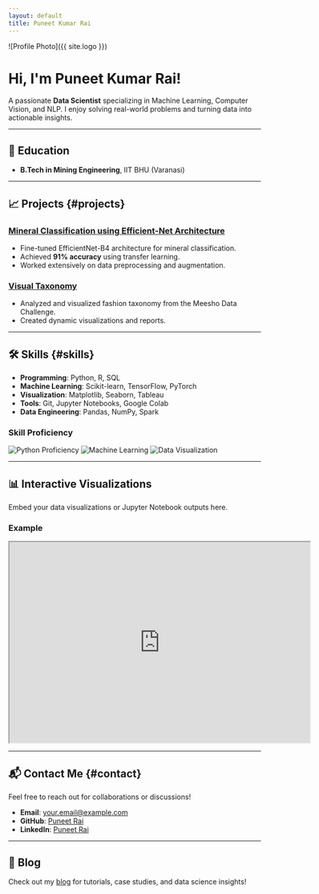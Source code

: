 ```yaml
---
layout: default
title: Puneet Kumar Rai
---
```


![Profile Photo]({{ site.logo }})

# Hi, I'm Puneet Kumar Rai!
A passionate **Data Scientist** specializing in Machine Learning, Computer Vision, and NLP. I enjoy solving real-world problems and turning data into actionable insights.

---

## 🔬 Education
- **B.Tech in Mining Engineering**, IIT BHU (Varanasi)

---

## 📈 Projects {#projects}
### [Mineral Classification using Efficient-Net Architecture](#)
- Fine-tuned EfficientNet-B4 architecture for mineral classification.
- Achieved **91% accuracy** using transfer learning.
- Worked extensively on data preprocessing and augmentation.

### [Visual Taxonomy](#)
- Analyzed and visualized fashion taxonomy from the Meesho Data Challenge.
- Created dynamic visualizations and reports.

---

## 🛠️ Skills {#skills}
- **Programming**: Python, R, SQL
- **Machine Learning**: Scikit-learn, TensorFlow, PyTorch
- **Visualization**: Matplotlib, Seaborn, Tableau
- **Tools**: Git, Jupyter Notebooks, Google Colab
- **Data Engineering**: Pandas, NumPy, Spark

### Skill Proficiency
![Python Proficiency](https://progress-bar.dev/95/?title=Python)
![Machine Learning](https://progress-bar.dev/90/?title=Machine+Learning)
![Data Visualization](https://progress-bar.dev/85/?title=Data+Visualization)

---

## 📊 Interactive Visualizations
Embed your data visualizations or Jupyter Notebook outputs here.

### Example
<div id="plot">
  <iframe src="https://your-live-chart-link.com" width="600" height="400"></iframe>
</div>

---

## 📬 Contact Me {#contact}
Feel free to reach out for collaborations or discussions!

- **Email**: [your.email@example.com](mailto:your.email@example.com)
- **GitHub**: [Puneet Rai](https://github.com/Puneetrai004)
- **LinkedIn**: [Puneet Rai](https://linkedin.com/in/puneetrai004)

---

## 📝 Blog
Check out my [blog](blog/) for tutorials, case studies, and data science insights!
